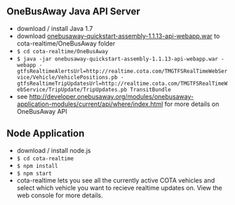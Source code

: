 ## OneBusAway Java API Server
- download / install Java 1.7
- download [onebusaway-quickstart-assembly-1.1.13-api-webapp.war](https://github.com/OneBusAway/onebusaway-application-modules/wiki/OneBusAway-Quickstart-Guide) to cota-realtime/OneBusAway folder
- `$ cd cota-realtime/OneBusAway`
- `$ java -jar onebusaway-quickstart-assembly-1.1.13-api-webapp.war -webapp -gtfsRealtimeAlertsUrl=http://realtime.cota.com/TMGTFSRealTimeWebService/Vehicle/VehiclePositions.pb -gtfsRealtimeTripUpdatesUrl=http://realtime.cota.com/TMGTFSRealTimeWebService/TripUpdate/TripUpdates.pb TransitBundle`
- see http://developer.onebusaway.org/modules/onebusaway-application-modules/current/api/where/index.html for more details on OneBusAway API

## Node Application
- download / install node.js
- `$ cd cota-realtime`
- `$ npm install`
- `$ npm start`
- cota-realtime lets you see all the currently active COTA vehicles and select which vehicle you want to recieve realtime updates on. View the web console for more details.
